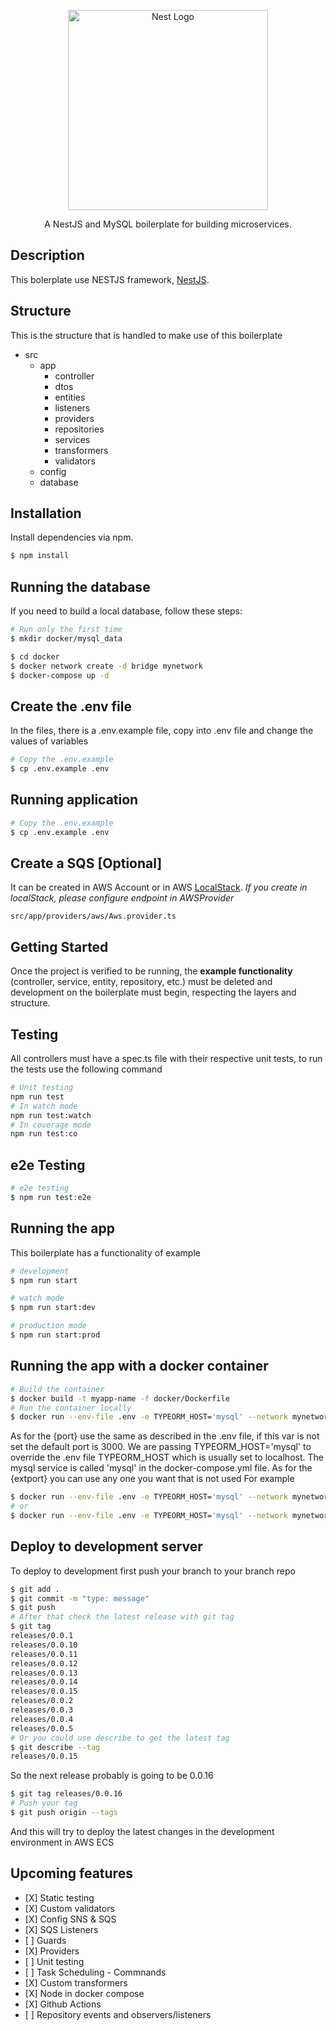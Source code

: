<p align="center">
  <a href="http://nestjs.com/" target="blank"><img src="https://nestjs.com/img/logo_text.svg" width="320" alt="Nest Logo" /></a>
</p>

<p align="center">A NestJS and MySQL boilerplate for building microservices.</p>

## Description

This bolerplate use NESTJS framework, [NestJS](https://docs.nestjs.com/).

## Structure

This is the structure that is handled to make use of this boilerplate

- src
  - app
    - controller
    - dtos
    - entities
    - listeners
    - providers
    - repositories
    - services
    - transformers
    - validators
  - config
  - database

## Installation

Install dependencies via npm.

```bash
$ npm install
```

## Running the database

If you need to build a local database, follow these steps:

```bash
# Run only the first time
$ mkdir docker/mysql_data

$ cd docker
$ docker network create -d bridge mynetwork
$ docker-compose up -d
```

## Create the .env file

In the files, there is a .env.example file, copy into .env file and change the values of variables

```bash
# Copy the .env.example
$ cp .env.example .env
```

## Running application

```bash
# Copy the .env.example
$ cp .env.example .env
```

## Create a SQS [Optional]

It can be created in AWS Account or in AWS [LocalStack](https://github.com/localstack/localstack).
_If you create in localStack, please configure endpoint in AWSProvider_

```
src/app/providers/aws/Aws.provider.ts
```

## Getting Started

Once the project is verified to be running, the **example functionality** (controller, service, entity, repository, etc.) must be deleted and development on the boilerplate must begin, respecting the layers and structure.

## Testing

All controllers must have a spec.ts file with their respective unit tests, to run the tests use the following command

```bash
# Unit testing
npm run test
# In watch mode
npm run test:watch
# In coverage mode
npm run test:co
```

## e2e Testing

```bash
# e2e testing
$ npm run test:e2e
```

## Running the app

This boilerplate has a functionality of example

```bash
# development
$ npm run start

# watch mode
$ npm run start:dev

# production mode
$ npm run start:prod
```

## Running the app with a docker container

```bash
# Build the container
$ docker build -t myapp-name -f docker/Dockerfile
# Run the container locally
$ docker run --env-file .env -e TYPEORM_HOST='mysql' --network mynetwork -p {extport}:{port} myapp-name
```

As for the {port} use the same as described in the .env file, if this var is not set the default port is 3000.
We are passing TYPEORM_HOST='mysql' to override the .env file TYPEORM_HOST which is usually set to localhost.
The mysql service is called 'mysql' in the docker-compose.yml file. As for the {extport} you can use any one you
want that is not used
For example

```bash
$ docker run --env-file .env -e TYPEORM_HOST='mysql' --network mynetwork -p 3000:3000 myapp-name
# or
$ docker run --env-file .env -e TYPEORM_HOST='mysql' --network mynetwork -p 4000:3000 myapp-name
```

## Deploy to development server

To deploy to development first push your branch to your branch repo

```bash
$ git add .
$ git commit -m "type: message"
$ git push
# After that check the latest release with git tag
$ git tag
releases/0.0.1
releases/0.0.10
releases/0.0.11
releases/0.0.12
releases/0.0.13
releases/0.0.14
releases/0.0.15
releases/0.0.2
releases/0.0.3
releases/0.0.4
releases/0.0.5
# Or you could use describe to get the latest tag
$ git describe --tag
releases/0.0.15
```

So the next release probably is going to be 0.0.16

```bash
$ git tag releases/0.0.16
# Push your tag
$ git push origin --tags
```

And this will try to deploy the latest changes in the development environment in AWS ECS

## Upcoming features

<ul>
<li>[X] Static testing</li>
<li>[X] Custom validators</li>
<li>[X] Config SNS & SQS</li>
<li>[X] SQS Listeners</li>
<li>[ ] Guards</li>
<li>[X] Providers </li>
<li>[ ] Unit testing</li>
<li>[ ] Task Scheduling - Commnands</li>
<li>[X] Custom transformers</li>
<li>[X] Node in docker compose</li>
<li>[X] Github Actions</li>
<li>[ ] Repository events and observers/listeners</li>
</ul>
